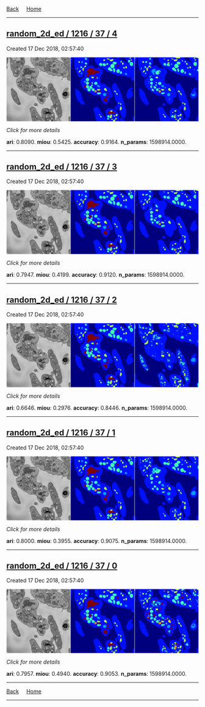 
[Back](..)&nbsp;&nbsp;&nbsp;&nbsp;&nbsp;[Home](https://leapmanlab.github.io/snapshots)

---

<div class="summary"><a href="4"><h2>random_2d_ed / 1216 / 37 / 4</h2></a><p>Created 17 Dec 2018, 02:57:40
</p><a href="4"><img src="4/media/summary.png" align="center"></a><p>
<i>Click for more details</i>
</p></div>

**ari**: 0.8090. **miou**: 0.5425. **accuracy**: 0.9164. **n_params**: 1598914.0000. 

---

<div class="summary"><a href="3"><h2>random_2d_ed / 1216 / 37 / 3</h2></a><p>Created 17 Dec 2018, 02:57:40
</p><a href="3"><img src="3/media/summary.png" align="center"></a><p>
<i>Click for more details</i>
</p></div>

**ari**: 0.7947. **miou**: 0.4199. **accuracy**: 0.9120. **n_params**: 1598914.0000. 

---

<div class="summary"><a href="2"><h2>random_2d_ed / 1216 / 37 / 2</h2></a><p>Created 17 Dec 2018, 02:57:40
</p><a href="2"><img src="2/media/summary.png" align="center"></a><p>
<i>Click for more details</i>
</p></div>

**ari**: 0.6646. **miou**: 0.2976. **accuracy**: 0.8446. **n_params**: 1598914.0000. 

---

<div class="summary"><a href="1"><h2>random_2d_ed / 1216 / 37 / 1</h2></a><p>Created 17 Dec 2018, 02:57:40
</p><a href="1"><img src="1/media/summary.png" align="center"></a><p>
<i>Click for more details</i>
</p></div>

**ari**: 0.8000. **miou**: 0.3955. **accuracy**: 0.9075. **n_params**: 1598914.0000. 

---

<div class="summary"><a href="0"><h2>random_2d_ed / 1216 / 37 / 0</h2></a><p>Created 17 Dec 2018, 02:57:40
</p><a href="0"><img src="0/media/summary.png" align="center"></a><p>
<i>Click for more details</i>
</p></div>

**ari**: 0.7957. **miou**: 0.4940. **accuracy**: 0.9053. **n_params**: 1598914.0000. 

---

[Back](..)&nbsp;&nbsp;&nbsp;&nbsp;&nbsp;[Home](https://leapmanlab.github.io/snapshots)

---